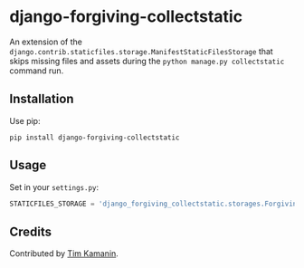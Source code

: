 # django-forgiving-collectstatic

An extension of the `django.contrib.staticfiles.storage.ManifestStaticFilesStorage` that skips missing files and assets during the `python manage.py collectstatic` command run.

## Installation

Use pip:

```shell
pip install django-forgiving-collectstatic
```

## Usage

Set in your `settings.py`:

```python
STATICFILES_STORAGE = 'django_forgiving_collectstatic.storages.ForgivingManifestStaticFilesStorage'
```

## Credits

Contributed by [Tim Kamanin](https://timonweb.com).
